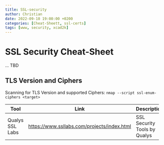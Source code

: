 ```yaml
---
title: SSL-security
author: Christian
date: 2022-09-10 19:00:00 +0200
categories: [Cheat-Sheett, ssl-certs]
tags: [www, security, xcad2k]
---
```

# SSL Security Cheat-Sheet

... TBD

## TLS Version and Ciphers
Scanning for TLS Version and supported Ciphers: `nmap --script ssl-enum-ciphers <target>`

| Tool | Link | Description |
|---|---|---|
|Qualys SSL Labs | https://www.ssllabs.com/projects/index.html | SSL Security Tools by Qualys |
